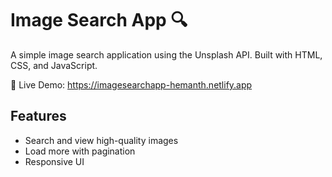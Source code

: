 # Image Search App 🔍

A simple image search application using the Unsplash API. Built with HTML, CSS, and JavaScript.

🔗 Live Demo: https://imagesearchapp-hemanth.netlify.app

## Features
- Search and view high-quality images
- Load more with pagination
- Responsive UI
